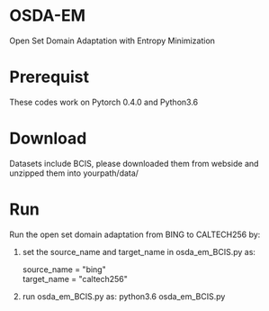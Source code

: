 # OSDA-EM
Open Set Domain Adaptation with Entropy Minimization

# Prerequist 
These codes work on Pytorch 0.4.0 and Python3.6

# Download
Datasets include BCIS, please downloaded them from webside and unzipped them into yourpath/data/

# Run

Run the open set domain adaptation from BING to CALTECH256 by:
1. set the source_name and target_name in osda_em_BCIS.py as:
   
   source_name = "bing"        
   target_name = "caltech256"  
2. run osda_em_BCIS.py as: 
   python3.6 osda_em_BCIS.py
